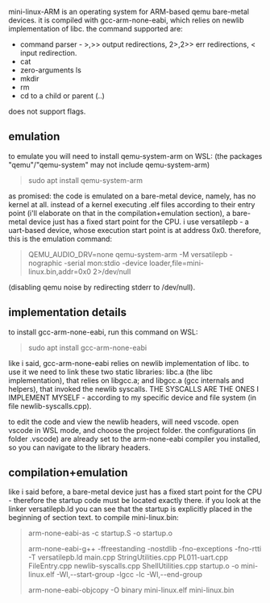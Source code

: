 mini-linux-ARM is an operating system for ARM-based qemu bare-metal devices. it is compiled with gcc-arm-none-eabi, which relies on newlib implementation of libc. the command supported are:

* command parser - >,>> output redirections, 2>,2>> err redirections, < input redirection.
* cat
* zero-arguments ls
* mkdir
* rm
* cd to a child or parent (..)

does not support flags.

## emulation
to emulate you will need to install qemu-system-arm on WSL: (the packages "qemu"/"qemu-system" may not include qemu-system-arm)

> sudo apt install qemu-system-arm 

as promised: the code is emulated on a bare-metal device, namely, has no kernel at all. 
instead of a kernel executing .elf files according to their entry point (i'll elaborate on that in the compilation+emulation section), a bare-metal device just has a fixed start point for the CPU. 
i use versatilepb - a uart-based device, whose execution start point is at address 0x0. therefore, this is the emulation command:

> QEMU_AUDIO_DRV=none qemu-system-arm -M versatilepb -nographic -serial mon:stdio -device loader,file=mini-linux.bin,addr=0x0 2>/dev/null

(disabling qemu noise by redirecting stderr to /dev/null).

## implementation details

to install gcc-arm-none-eabi, run this command on WSL:

> sudo apt install gcc-arm-none-eabi

like i said, gcc-arm-none-eabi relies on newlib implementation of libc. to use it we need to link these two static libraries: libc.a (the libc implementation), that relies on libgcc.a; and libgcc.a (gcc internals and helpers), that invoked the newlib syscalls. THE SYSCALLS ARE THE ONES I IMPLEMENT MYSELF - according to my specific device and file system (in file newlib-syscalls.cpp).

to edit the code and view the newlib headers, will need vscode. open vscode in WSL mode, and choose the project folder. the configurations (in folder .vscode) are already set to the arm-none-eabi compiler you installed, so you can navigate to the library headers.

## compilation+emulation

like i said before, a bare-metal device just has a fixed start point for the CPU - therefore the startup code must be located exactly there. if you look at the linker versatilepb.ld you can see that the startup is explicitly placed in the beginning of section text.
to compile mini-linux.bin:

> arm-none-eabi-as -c startup.S -o startup.o
> 
> arm-none-eabi-g++ -ffreestanding -nostdlib -fno-exceptions -fno-rtti -T versatilepb.ld main.cpp StringUtilities.cpp PL011-uart.cpp FileEntry.cpp newlib-syscalls.cpp ShellUtilities.cpp startup.o -o mini-linux.elf -Wl,--start-group -lgcc -lc -Wl,--end-group
> 
> arm-none-eabi-objcopy -O binary mini-linux.elf mini-linux.bin
